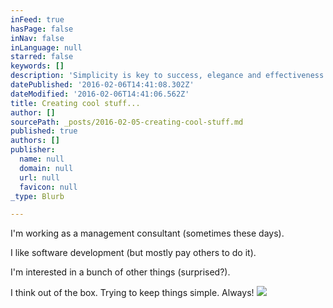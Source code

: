 ```yaml
---
inFeed: true
hasPage: false
inNav: false
inLanguage: null
starred: false
keywords: []
description: 'Simplicity is key to success, elegance and effectiveness.'
datePublished: '2016-02-06T14:41:08.302Z'
dateModified: '2016-02-06T14:41:06.562Z'
title: Creating cool stuff...
author: []
sourcePath: _posts/2016-02-05-creating-cool-stuff.md
published: true
authors: []
publisher:
  name: null
  domain: null
  url: null
  favicon: null
_type: Blurb

---
```

I'm working as a management consultant (sometimes these days).

I like software development (but mostly pay others to do it).

I'm interested in a bunch of other things (surprised?).

I think out of the box. Trying to keep things simple. Always!
![](https://the-grid-user-content.s3-us-west-2.amazonaws.com/30312668-7bdd-4909-bb1d-398735f262b7.png)